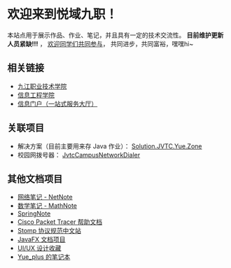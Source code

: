 # 欢迎来到悦域九职！

本站点用于展示作品、作业、笔记，并且具有一定的技术交流性。
**目前维护更新人员紧缺!!!** ，
[欢迎同学们共同参与](/docs/首页/参与本项目)，
共同进步，共同富裕，嘿嘿hi~

## 相关链接

- [九江职业技术学院](https://www.jvtc.jx.cn/)
- [信息工程学院](https://xxgcxy.jvtc.jx.cn/)
- [信息门户（一站式服务大厅）](http://ecampus.jvtc.jx.cn/)

## 关联项目

- 解决方案（目前主要用来存 Java 作业）：
  [Solution.JVTC.Yue.Zone](https://github.com/Yue-plus/Solution.JVTC.Yue.Zone)
- 校园网拨号器：
  [JvtcCampusNetworkDialer](https://github.com/Yue-plus/JvtcCampusNetworkDialer)

## 其他文档项目

- [网络笔记 - NetNote](https://net.note.yue.zone/)
- [数学笔记 - MathNote](https://math.note.yue.zone/)
- [SpringNote](https://spring.note.yue.zone/)
- [Cisco Packet Tracer 帮助文档](https://cisco-packet-tracer-help.yue.zone/)
- [Stomp 协议规范中文站](https://stomp-spec-cn.yue.zone/)
- [JavaFX 文档项目](https://javafx.docs.yue.zone/html5/)
- [UI/UX 设计收藏](https://yue-plus.github.io/UIUXDesignCollection/)
- [Yue_plus 的笔记本](https://note.yue.zone/)
